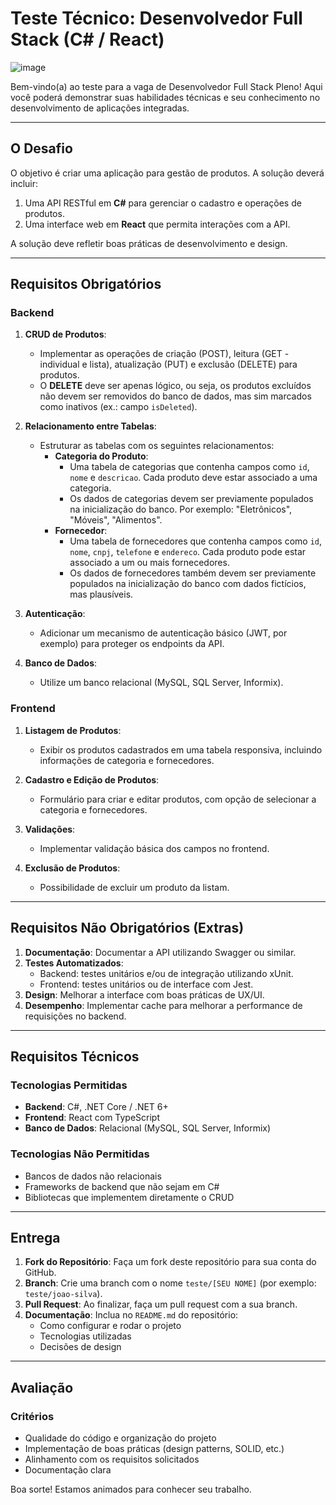 # Teste Técnico: Desenvolvedor Full Stack (C# / React)

![image](https://github.com/user-attachments/assets/b7fde9b9-5285-48b2-85c7-222db008933c)

Bem-vindo(a) ao teste para a vaga de Desenvolvedor Full Stack Pleno! Aqui você poderá demonstrar suas habilidades técnicas e seu conhecimento no desenvolvimento de aplicações integradas.

---

## O Desafio

O objetivo é criar uma aplicação para gestão de produtos. A solução deverá incluir:

1. Uma API RESTful em **C#** para gerenciar o cadastro e operações de produtos.
2. Uma interface web em **React** que permita interações com a API.

A solução deve refletir boas práticas de desenvolvimento e design.

---

## Requisitos Obrigatórios

### Backend

1. **CRUD de Produtos**:
   - Implementar as operações de criação (POST), leitura (GET - individual e lista), atualização (PUT) e exclusão (DELETE) para produtos.
   - O **DELETE** deve ser apenas lógico, ou seja, os produtos excluídos não devem ser removidos do banco de dados, mas sim marcados como inativos (ex.: campo `isDeleted`).

2. **Relacionamento entre Tabelas**:
   - Estruturar as tabelas com os seguintes relacionamentos:
     - **Categoria do Produto**:
       - Uma tabela de categorias que contenha campos como `id`, `nome` e `descricao`. Cada produto deve estar associado a uma categoria.
       - Os dados de categorias devem ser previamente populados na inicialização do banco. Por exemplo: "Eletrônicos", "Móveis", "Alimentos".
     - **Fornecedor**:
       - Uma tabela de fornecedores que contenha campos como `id`, `nome`, `cnpj`, `telefone` e `endereco`. Cada produto pode estar associado a um ou mais fornecedores.
       - Os dados de fornecedores também devem ser previamente populados na inicialização do banco com dados fictícios, mas plausíveis.

3. **Autenticação**:
   - Adicionar um mecanismo de autenticação básico (JWT, por exemplo) para proteger os endpoints da API.

4. **Banco de Dados**:
   - Utilize um banco relacional (MySQL, SQL Server, Informix).

### Frontend

1. **Listagem de Produtos**:
   - Exibir os produtos cadastrados em uma tabela responsiva, incluindo informações de categoria e fornecedores.

2. **Cadastro e Edição de Produtos**:
   - Formulário para criar e editar produtos, com opção de selecionar a categoria e fornecedores.

3. **Validações**:
   - Implementar validação básica dos campos no frontend.

4. **Exclusão de Produtos**:
   - Possibilidade de excluir um produto da listam.

---

## Requisitos Não Obrigatórios (Extras)

1. **Documentação**: Documentar a API utilizando Swagger ou similar.
2. **Testes Automatizados**:
   - Backend: testes unitários e/ou de integração utilizando xUnit.
   - Frontend: testes unitários ou de interface com Jest.
3. **Design**: Melhorar a interface com boas práticas de UX/UI.
4. **Desempenho**: Implementar cache para melhorar a performance de requisições no backend.

---

## Requisitos Técnicos

### Tecnologias Permitidas

- **Backend**: C#, .NET Core / .NET 6+
- **Frontend**: React com TypeScript
- **Banco de Dados**: Relacional (MySQL, SQL Server, Informix)

### Tecnologias Não Permitidas

- Bancos de dados não relacionais
- Frameworks de backend que não sejam em C#
- Bibliotecas que implementem diretamente o CRUD

---

## Entrega

1. **Fork do Repositório**: Faça um fork deste repositório para sua conta do GitHub.
2. **Branch**: Crie uma branch com o nome `teste/[SEU NOME]` (por exemplo: `teste/joao-silva`).
3. **Pull Request**: Ao finalizar, faça um pull request com a sua branch.
4. **Documentação**: Inclua no `README.md` do repositório:
   - Como configurar e rodar o projeto
   - Tecnologias utilizadas
   - Decisões de design

---

## Avaliação

### Critérios

- Qualidade do código e organização do projeto
- Implementação de boas práticas (design patterns, SOLID, etc.)
- Alinhamento com os requisitos solicitados
- Documentação clara

Boa sorte! Estamos animados para conhecer seu trabalho.
